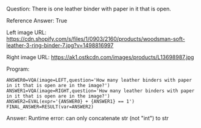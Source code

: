 Question: There is one leather binder with paper in it that is open.

Reference Answer: True

Left image URL: https://cdn.shopify.com/s/files/1/0903/2160/products/woodsman-soft-leather-3-ring-binder-7.jpg?v=1498816997

Right image URL: https://ak1.ostkcdn.com/images/products/L13698987.jpg

Program:

```
ANSWER0=VQA(image=LEFT,question='How many leather binders with paper in it that is open are in the image?')
ANSWER1=VQA(image=RIGHT,question='How many leather binders with paper in it that is open are in the image?')
ANSWER2=EVAL(expr='{ANSWER0} + {ANSWER1} == 1')
FINAL_ANSWER=RESULT(var=ANSWER2)
```
Answer: Runtime error: can only concatenate str (not "int") to str


